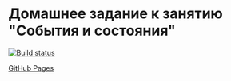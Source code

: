 # Домашнее задание к занятию "События и состояния"

[![Build status](https://ci.appveyor.com/api/projects/status/092gr59xmwuo5b1f?svg=true)](https://ci.appveyor.com/project/edelsid/states-portfolio)

[GitHub Pages](https://edelsid.github.io/states-portfolio/)